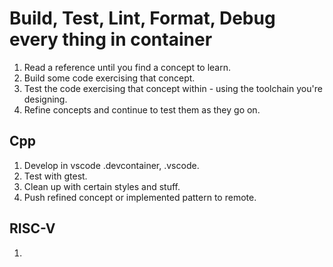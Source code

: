 # Build, Test, Lint, Format, Debug every thing in container

1. Read a reference until you find a concept to learn.
1. Build some code exercising that concept.
1. Test the code exercising that concept within - using the toolchain you're designing.
1. Refine concepts and continue to test them as they go on.

## Cpp
1. Develop in vscode .devcontainer, .vscode.
1. Test with gtest.
1. Clean up with certain styles and stuff.
1. Push refined concept or implemented pattern to remote.

## RISC-V
1.